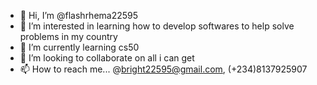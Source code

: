 - 👋 Hi, I’m @flashrhema22595
- 👀 I’m interested in learning how to develop softwares to help solve problems in my country
- 🌱 I’m currently learning cs50
- 💞️ I’m looking to collaborate on all i can get
- 📫 How to reach me... @bright22595@gmail.com, (+234)8137925907

<!---
flashrhema22595/flashrhema22595 is a ✨ special ✨ repository because its `README.md` (this file) appears on your GitHub profile.
You can click the Preview link to take a look at your changes.
--->
